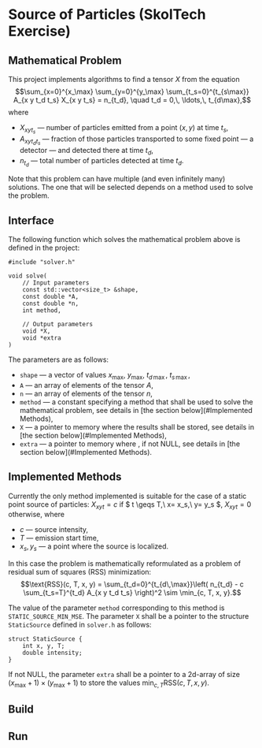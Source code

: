 # Source of Particles (SkolTech Exercise)

## Mathematical Problem

This project implements algorithms to find a tensor $` X `$ from the equation
$$\sum_{x=0}^{x_\max} \sum_{y=0}^{y_\max} \sum_{t_s=0}^{t_{s\max}} A_{x y t_d t_s} X_{x y t_s} = n_{t_d}, \quad t_d = 0,\, \ldots,\, t_{d\max},$$
where

* $` X_{x y t_s} `$ &mdash; number of particles emitted from a point $` (x, y) `$ at time $` t_s `$,
* $` A_{x y t_d t_s} `$ &mdash; fraction of those particles transported to some fixed point &mdash; a detector &mdash; and detected there at time $` t_d `$,
* $` n_{t_d} `$ &mdash; total number of particles detected at time $` t_d `$.

Note that this problem can have multiple (and even infinitely many) solutions. The one that will be selected depends on a method used to solve the problem.

## Interface

The following function which solves the mathematical problem above is defined in the project:

    #include "solver.h"
    
    void solve(
        // Input parameters
        const std::vector<size_t> &shape,
        const double *A,
        const double *n,
        int method,
        
        // Output parameters
        void *X,
        void *extra
    )

The parameters are as follows:

* `shape` &mdash; a vector of values $` x_\max `$, $` y_\max `$, $` t_{d\,\max} `$, $` t_{s\,\max} `$,
* `A` &mdash; an array of elements of the tensor $` A `$,
* `n` &mdash; an array of elements of the tensor $` n `$,
* `method` &mdash; a constant specifying a method that shall be used to solve the mathematical problem, see details in [the section below](#Implemented Methods),
* `X` &mdash; a pointer to memory where the results shall be stored, see details in [the section below](#Implemented Methods),
* `extra` &mdash; a pointer to memory where , if not NULL, see details in [the section below](#Implemented Methods).

## Implemented Methods

Currently the only method implemented is suitable for the case of a static point source of particles: $` X_{xyt} = c `$ if $` t \geqs T,\ x= x_s,\ y= y_s `$, $` X_{xyt} = 0 `$ otherwise, where

* $` c `$ &mdash; source intensity,
* $` T `$ &mdash; emission start time,
* $` x_s, y_s `$ &mdash; a point where the source is localized.

In this case the problem is mathematically reformulated as a problem of residual sum of squares (RSS) minimization:
$$\text{RSS}(c, T, x, y) = \sum_{t_d=0}^{t_{d\,\max}}\left( n_{t_d} - c \sum_{t_s=T}^{t_d} A_{x y t_d t_s} \right)^2 \sim \min_{c, T, x, y}.$$

The value of the parameter `method` corresponding to this method is `STATIC_SOURCE_MIN_MSE`. The parameter `X` shall be a pointer to the structure `StaticSource` defined in `solver.h` as follows:

    struct StaticSource {
        int x, y, T;
        double intensity;
    }

If not NULL, the parameter `extra` shall be a pointer to a 2d-array of size $` (x_\max + 1) \times (y_\max + 1) `$ to store the values $` \min_{c, T}\text{RSS}(c, T, x, y) `$.

## Build

## Run
